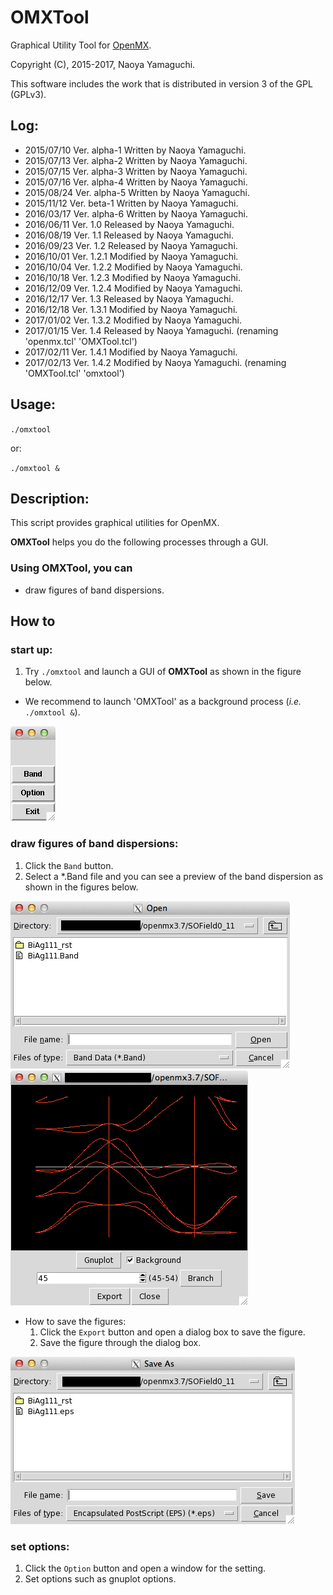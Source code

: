 # OMXTool
Graphical Utility Tool for [OpenMX](http://www.openmx-square.org).

Copyright (C), 2015-2017, Naoya Yamaguchi.

This software includes the work that is distributed in version 3 of the GPL (GPLv3).

## Log:
- 2015/07/10 Ver. alpha-1 Written by Naoya Yamaguchi.
- 2015/07/13 Ver. alpha-2 Written by Naoya Yamaguchi.
- 2015/07/15 Ver. alpha-3 Written by Naoya Yamaguchi.
- 2015/07/16 Ver. alpha-4 Written by Naoya Yamaguchi.
- 2015/08/24 Ver. alpha-5 Written by Naoya Yamaguchi.
- 2015/11/12 Ver. beta-1 Written by Naoya Yamaguchi.
- 2016/03/17 Ver. alpha-6 Written by Naoya Yamaguchi.
- 2016/06/11 Ver. 1.0 Released by Naoya Yamaguchi.
- 2016/08/19 Ver. 1.1 Released by Naoya Yamaguchi.
- 2016/09/23 Ver. 1.2 Released by Naoya Yamaguchi.
- 2016/10/01 Ver. 1.2.1 Modified by Naoya Yamaguchi.
- 2016/10/04 Ver. 1.2.2 Modified by Naoya Yamaguchi.
- 2016/10/18 Ver. 1.2.3 Modified by Naoya Yamaguchi.
- 2016/12/09 Ver. 1.2.4 Modified by Naoya Yamaguchi.
- 2016/12/17 Ver. 1.3 Released by Naoya Yamaguchi.
- 2016/12/18 Ver. 1.3.1 Modified by Naoya Yamaguchi.
- 2017/01/02 Ver. 1.3.2 Modified by Naoya Yamaguchi.
- 2017/01/15 Ver. 1.4 Released by Naoya Yamaguchi.
  (renaming 'openmx.tcl' 'OMXTool.tcl')
- 2017/02/11 Ver. 1.4.1 Modified by Naoya Yamaguchi.
- 2017/02/13 Ver. 1.4.2 Modified by Naoya Yamaguchi.
  (renaming 'OMXTool.tcl' 'omxtool')

## Usage:
   `./omxtool`
   
   or:
   
   `./omxtool &`
   
## Description:
   This script provides graphical utilities for OpenMX.
   
   **OMXTool** helps you do the following processes through a GUI.

### Using OMXTool, you can
   - draw figures of band dispersions.
   
## How to
### start up:
1. Try `./omxtool` and launch a GUI of **OMXTool** as shown in the figure below.

- We recommend to launch 'OMXTool' as a background process (*i.e.* `./omxtool &`).

![GUI of 'OMXTool'](images/figure1.png)
### draw figures of band dispersions:
1. Click the `Band` button.
1. Select a \*.Band file and you can see a preview of the band dispersion as shown in the figures below.

![File open dialog](images/figure2.png)
![Preview window of a band dispersion](images/figure3.png)
- How to save the figures:
  1. Click the `Export` button and open a dialog box to save the figure.
  2. Save the figure through the dialog box.

![Save dialog](images/figure4.png)

### set options:
1. Click the `Option` button and open a window for the setting.
1. Set options such as gnuplot options.
